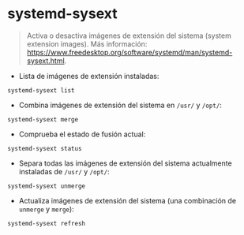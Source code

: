 # systemd-sysext

> Activa o desactiva imágenes de extensión del sistema (system extension images).
> Más información: <https://www.freedesktop.org/software/systemd/man/systemd-sysext.html>.

- Lista de imágenes de extensión instaladas:

`systemd-sysext list`

- Combina imágenes de extensión del sistema en `/usr/` y `/opt/`:

`systemd-sysext merge`

- Comprueba el estado de fusión actual:

`systemd-sysext status`

- Separa todas las imágenes de extensión del sistema actualmente instaladas de `/usr/` y `/opt/`:

`systemd-sysext unmerge`

- Actualiza imágenes de extensión del sistema (una combinación de `unmerge` y `merge`):

`systemd-sysext refresh`
